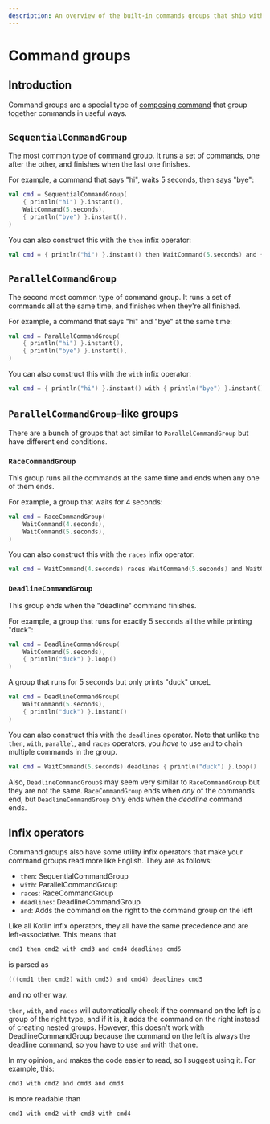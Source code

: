```yaml
---
description: An overview of the built-in commands groups that ship with ducklib, with usage examples
---
```

# Command groups

## Introduction

Command groups are a special type of [composing command](/commands/builtin.md#compositions) that group together commands in useful ways.

## `SequentialCommandGroup`

The most common type of command group.
It runs a set of commands,
one after the other,
and finishes when the last one finishes.

For example,
a command that says "hi",
waits 5 seconds,
then says "bye":

```kotlin
val cmd = SequentialCommandGroup(
    { println("hi") }.instant(),
    WaitCommand(5.seconds),
    { println("bye") }.instant(),
)
```

You can also construct this with the `then` infix operator:

```kotlin
val cmd = { println("hi") }.instant() then WaitCommand(5.seconds) and { println("bye") }.instant()
```

## `ParallelCommandGroup`

The second most common type of command group.
It runs a set of commands all at the same time,
and finishes when they're all finished.

For example,
a command that says "hi" and "bye" at the same time:

```kotlin
val cmd = ParallelCommandGroup(
    { println("hi") }.instant(),
    { println("bye") }.instant(),
)
```

You can also construct this with the `with` infix operator:

```kotlin
val cmd = { println("hi") }.instant() with { println("bye") }.instant()
```

## `ParallelCommandGroup`-like groups

There are a bunch of groups that act similar to `ParallelCommandGroup` but have different end conditions.

### `RaceCommandGroup`

This group runs all the commands at the same time and ends when any one of them ends.

For example, a group that waits for 4 seconds:

```kotlin
val cmd = RaceCommandGroup(
    WaitCommand(4.seconds),
    WaitCommand(5.seconds),
)
```

You can also construct this with the `races` infix operator:

```kotlin
val cmd = WaitCommand(4.seconds) races WaitCommand(5.seconds) and WaitCommand(6.seconds)
```

### `DeadlineCommandGroup`

This group ends when the "deadline" command finishes.

For example, a group that runs for exactly 5 seconds all the while printing "duck":

```kotlin
val cmd = DeadlineCommandGroup(
    WaitCommand(5.seconds),
    { println("duck") }.loop()
)
```

A group that runs for 5 seconds but only prints "duck" onceL

```kotlin
val cmd = DeadlineCommandGroup(
    WaitCommand(5.seconds),
    { println("duck") }.instant()
)
```

You can also construct this with the `deadlines` operator.
Note that unlike the `then`, `with`, `parallel`, and `races` operators,
you *have* to use `and` to chain multiple commands in the group.

```kotlin
val cmd = WaitCommand(5.seconds) deadlines { println("duck") }.loop()
```

Also, `DeadlineCommandGroup`s may seem very similar to `RaceCommandGroup` but they are not the same.
`RaceCommandGroup` ends when *any* of the commands end,
but `DeadlineCommandGroup` only ends when the *deadline* command ends.

## Infix operators

Command groups also have some utility infix operators that make your command groups read more like English.
They are as follows:

* `then`: SequentialCommandGroup
* `with`: ParallelCommandGroup
* `races`: RaceCommandGroup
* `deadlines`: DeadlineCommandGroup
* `and`: Adds the command on the right to the command group on the left

Like all Kotlin infix operators,
they all have the same precedence and are left-associative.
This means that

```kotlin
cmd1 then cmd2 with cmd3 and cmd4 deadlines cmd5
```

is parsed as

```kotlin
(((cmd1 then cmd2) with cmd3) and cmd4) deadlines cmd5
```

and no other way.

`then`, `with`, and `races` will automatically check if the command on the left is a group of the right type,
and if it is, it adds the command on the right instead of creating nested groups.
However, this doesn't work with DeadlineCommandGroup because the command on the left is always the deadline command,
so you have to use `and` with that one.

In my opinion,
`and` makes the code easier to read,
so I suggest using it.
For example, this:

```kotlin
cmd1 with cmd2 and cmd3 and cmd3
```

is more readable than

```kotlin
cmd1 with cmd2 with cmd3 with cmd4
```
